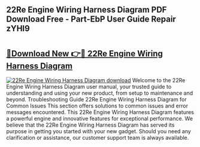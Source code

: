 ## 22Re Engine Wiring Harness Diagram PDF Download Free - Part-EbP User Guide Repair zYHI9

# <h2><a href="http://dfmjwba.blite.top/?on=22Re+Engine+Wiring+Harness+Diagram">🔗Download New 👉🔴 22Re Engine Wiring Harness Diagram</a></h2>

[![22Re Engine Wiring Harness Diagram download](https://i.imgur.com/lujVjoI.png)](http://dfmjwba.blite.top/?on=22Re+Engine+Wiring+Harness+Diagram)
Welcome to the 22Re Engine Wiring Harness Diagram user manual, your trusted guide to understanding and using your new product, from setup to maintenance and beyond. Troubleshooting Guide 22Re Engine Wiring Harness Diagram for Common Issues This section offers solutions to common issues and error messages encountered. This 22Re Engine Wiring Harness Diagram features a powerful engine and innovative features for exceptional performance. We believe that the 22Re Engine Wiring Harness Diagram has served its purpose in getting you started with your new gadget. Should you need any clarification or assistance, our customer support team is always available.

